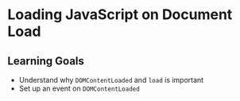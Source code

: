 # Loading JavaScript on Document Load

## Learning Goals

-   Understand why `DOMContentLoaded` and `load` is important
-   Set up an event on `DOMContentLoaded`

